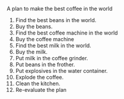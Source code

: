 A plan to make the best coffee in the world

1. Find the best beans in the world.
2. Buy the beans.
3. Find the best coffee machine in the world
4. Buy the coffee machine
5. Find the best milk in the world.
6. Buy the milk.
7. Put milk in the coffee grinder.
8. Put beans in the frother.
9. Put explosives in the water container.
10. Explode the coffee.
11. Clean the kitchen.
12. Re-evaluate the plan
